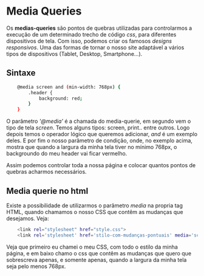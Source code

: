 # Media Queries
Os **medias-queries** são pontos de quebras utilizadas para controlarmos a execução de um determinado trecho de código *css*, para diferentes dispositivos de tela. Com isso, podemos criar os famosos *designs responsivos*. Uma das formas de tornar o nosso site adaptável a vários tipos de dispositivos (Tablet, Desktop, Smartphone...).

## Sintaxe
```sh
    @media screen and (min-width: 768px) {
        .header {
            background: red;
        }
    }
```
O parâmetro *'@media'* é a chamada do media-querie, em segundo vem o tipo de tela *screen*. Temos alguns tipos: screen, print.. entre outros. Logo depois temos o operador lógico que queremos adicionar, *and* é um exemplo deles. E por fim o nosso parâmetro de condição, onde, no exemplo acima, mostra que quando a largura da minha tela tiver no mínimo 768px, o backgroundo do meu header vai ficar vermelho. 

Assim podemos controlar toda a nossa página e colocar quantos pontos de quebras acharmos necessários.

## Media querie no html
Existe a possibilidade de utilizarmos o parâmetro *media* na propria tag HTML, quando chamamos o nosso CSS que contêm as mudanças que desejamos. Veja:
```sh
    <link rel="stylesheet" href="style.css">
    <link rel='stylesheet' href='stilo-com-mudanças-pontuais' media='screen and (min-width: 768px)'>
```

Veja que primeiro eu chamei o meu CSS, com todo o estilo da minha página, e em baixo chamo o css que contêm as mudanças que quero que sobrescreva apenas, e somente apenas, quando a largura da minha tela seja pelo menos 768px.